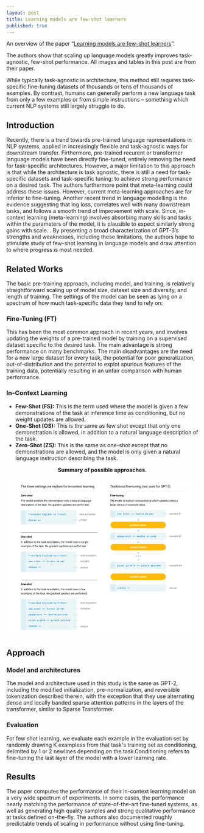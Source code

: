```yaml
---
layout: post
title: Learning models are few-shot learners
published: true
---
```


An overview of the paper “[Learning models are few-shot learners](https://arxiv.org/pdf/2005.14165v4.pdf)”.
<!--break-->
The authors show that scaling up language models greatly improves task-agnostic, few-shot performance. All images and tables in this post are from their paper.

While typically task-agnostic in architecture, this method still requires task-specific fine-tuning datasets of thousands or tens of thousands of examples. By contrast, humans can generally perform a new language task from only a few examples or from simple instructions – something which current NLP systems still largely struggle to do.

## Introduction

Recently, there is a trend towards pre-trained language representations in NLP systems, applied in increasingly flexible and task-agnostic ways for downstream transfer. Firthermore, pre-trained recurent or transformer language models have been directly fine-tuned, entirely removing the need for task-specific architectures. However, a major limitation to this approach is that while the architecture is task agnostic, there is still a need for task-specific datasets and task-specific tuning: to achieve strong performance on a desired task. The authors furthermore point that meta-learning could address these issues. However, current meta-learning approaches are far inferior to fine-tuning. Another recent trend in language modelling is the evidence suggesting that log loss, correlates well with many downstream tasks, and follows a smooth trend of improvement with scale. Since, in-context learning (meta-learning) involves absorbing many skills and tasks within the parameters of the model, it is plausible to expect similarly strong gains with scale. . By presenting a broad characterization of GPT-3’s strengths and weaknesses, including these limitations, the authors hope to stimulate study of few-shot learning in language models and draw attention to where progress is most needed.

## Related Works

The basic pre-training approach, including model, and training, is relatively straightforward scaling up of model size, dataset size and diversity, and length of training. The settings of the model can be seen as lying on a spectrum of how much task-specific data they tend to rely on:

### Fine-Tuning (FT)

This has been the most common approach in recent years, and involves updating the weights of a pre-trained model by training on a supervised dataset specific to the desired task. The main advantage is strong performance on many benchmarks. The main disadvantages are the need for a new large dataset for every task, the potential for poor generalization, out-of-distribution and the potential to explot spurious features of the training data, potentially resulting in an unfair comparison with human performance.

### In-Context Learning

* <b>Few-Shot (FS):</b> This is the term used where the model is given a few demonstrations of the task at inference time as conditioning, but no weight updates are allowed.
* <b>One-Shot (OS):</b> This is the same as few shot except that only one demonstration is allowed, in addition to a natural language description of the task.
* <b>Zero-Shot (ZS):</b> This is the same as one-shot except that no demonstrations are allowed, and the model is only given a natural language instruction describing the task.

<p align="center">
<b>Summary of possible approaches.</b>
</p>
<p align="center">
<img src="/assets/Papers/14/Figure-1.png?raw=true" alt="Figure 1"/>
</p>

## Approach

### Model and architectures

The model and architecture used in this study is the same as GPT-2, including the modified initialization, pre-normalization, and reversible tokenization described therein, with the exception that they use alternating dense and locally banded sparse attention patterns in the layers of the transformer, similar to Sparse Transformer.

### Evaluation

For few shot learning, we evaluate each example in the evaluation set by randomly drawing K exampless from that task's training set as conditioning, delimited by 1 or 2 newlines depending on the task.Conditioning refers to fine-tuning the last layer of the model with a lower learning rate.

## Results

The paper computes the performance of their in-context learning model on a very wide spectrum of experiments. In some cases, the performance nearly matching the performance of state-of-the-art fine-tuned systems, as well as generating high quality samples and strong qualitative performance at tasks defined on-the-fly. The authors also documented roughly predictable trends of scaling in performance without using fine-tuning.
